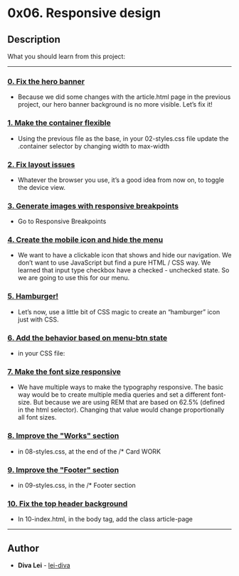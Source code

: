 # 0x06. Responsive design

## Description
What you should learn from this project:

---

### [0. Fix the hero banner](./01-styles.css)
* Because we did some changes with the article.html page in the previous project, our hero banner background is no more visible. Let’s fix it!


### [1. Make the container flexible](./02-styles.css)
* Using the previous file as the base, in your 02-styles.css file update the .container selector by changing width to max-width


### [2. Fix layout issues](./02-1-styles.css)
* Whatever the browser you use, it’s a good idea from now on, to toggle the device view.


### [3. Generate images with responsive breakpoints](./03-index.html)
* Go to Responsive Breakpoints


### [4. Create the mobile icon and hide the menu](./04-index.html)
* We want to have a clickable icon that shows and hide our navigation. We don’t want to use JavaScript but find a pure HTML / CSS way. We learned that input type checkbox have a checked - unchecked state. So we are going to use this for our menu.


### [5. Hamburger!](./05-index.html)
* Let’s now, use a little bit of CSS magic to create an “hamburger” icon just with CSS.


### [6. Add the behavior based on menu-btn state](./06-index.html)
* in your CSS file:


### [7. Make the font size responsive](./07-index.html)
* We have multiple ways to make the typography responsive. The basic way would be to create multiple media queries and set a different font-size. But because we are using REM that are based on 62.5% (defined in the html selector). Changing that value would change proportionally all font sizes.


### [8. Improve the "Works" section](./08-index.html)
* in 08-styles.css, at the end of the /* Card WORK


### [9. Improve the "Footer" section](./09-index.html)
* in 09-styles.css, in the /* Footer section


### [10. Fix the top header background](./10-index.html)
* In 10-index.html, in the body tag, add the class article-page

---

## Author
* **Diva Lei** - [lei-diva](https://github.com/lei-diva)